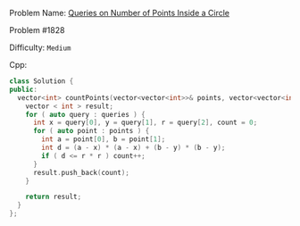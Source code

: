 Problem Name: [Queries on Number of Points Inside a Circle](https://leetcode.com/problems/queries-on-number-of-points-inside-a-circle/)

Problem #1828

Difficulty: `Medium`

Cpp:

```cpp
class Solution {
public:
  vector<int> countPoints(vector<vector<int>>& points, vector<vector<int>>& queries) {
    vector < int > result;
    for ( auto query : queries ) {
      int x = query[0], y = query[1], r = query[2], count = 0;
      for ( auto point : points ) {
        int a = point[0], b = point[1];
        int d = (a - x) * (a - x) + (b - y) * (b - y);
        if ( d <= r * r ) count++;
      }
      result.push_back(count);
    }

    return result;
  }
};
```
